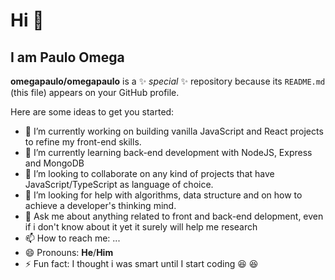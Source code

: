 # Hi 👋
## I am **Paulo Omega**

**omegapaulo/omegapaulo** is a ✨ _special_ ✨ repository because its `README.md` (this file) appears on your GitHub profile.

Here are some ideas to get you started:

- 🔭 I’m currently working on building vanilla JavaScript and React projects to refine my front-end skills.
- 🌱 I’m currently learning back-end development with NodeJS, Express and MongoDB
- 👯 I’m looking to collaborate on any kind of projects that have JavaScript/TypeScript as language of choice. 
- 🤔 I’m looking for help with algorithms, data structure and on how to achieve a developer's thinking mind. 
- 💬 Ask me about anything related to front and back-end delopment, even if i don't know about it yet it surely will help me research
- 📫 How to reach me: ...
- 😄 Pronouns: **He**/**Him**
- ⚡ Fun fact: I thought i was smart until I start coding :laughing: :laughing:

